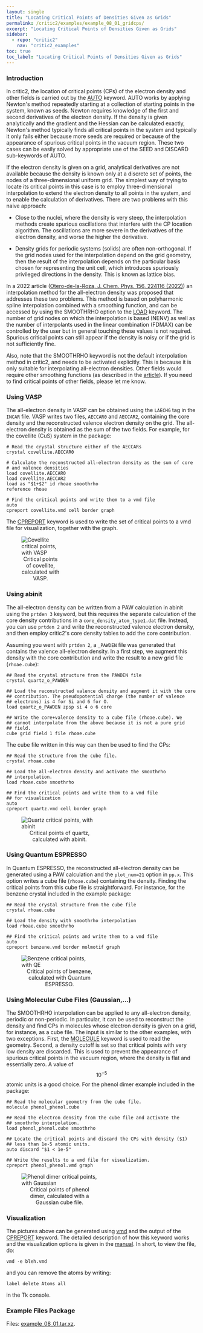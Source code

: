 ```yaml
---
layout: single
title: "Locating Critical Points of Densities Given as Grids"
permalink: /critic2/examples/example_08_01_gridcps/
excerpt: "Locating Critical Points of Densities Given as Grids"
sidebar:
  - repo: "critic2"
    nav: "critic2_examples"
toc: true
toc_label: "Locating Critical Points of Densities Given as Grids"
---
```


### Introduction

In critic2, the location of critical points (CPs) of the electron
density and other fields is carried out by the
[AUTO](/critic2/manual/cpsearch/#c2-auto) keyword. AUTO works by
applying Newton's method repeatedly starting at a collection of
starting points in the system, known as seeds. Newton requires
knowledge of the first and second derivatives of the electron
density. If the density is given analytically and the gradient and the
Hessian can be calculated exactly, Newton's method typically finds all
critical points in the system and typically it only fails either
because more seeds are required or because of the appearance of
spurious critical points in the vacuum region. These two cases can be
easily solved by appropriate use of the SEED and DISCARD sub-keywords
of AUTO.

If the electron density is given on a grid, analytical derivatives are
not available because the density is known only at a discrete set of
points, the nodes of a three-dimensional uniform grid. The simplest
way of trying to locate its critical points in this case is to employ
three-dimensional interpolation to extend the electron density to all
points in the system, and to enable the calculation of
derivatives. There are two problems with this naive approach:

* Close to the nuclei, where the density is very steep, the
  interpolation methods create spurious oscillations that interfere
  with the CP location algorithm. The oscillations are more severe in
  the derivatives of the electron density, and worse the higher the
  derivative.

* Density grids for periodic systems (solids) are often
  non-orthogonal. If the grid nodes used for the interpolation depend
  on the grid geometry, then the result of the interpolation depends
  on the particular basis chosen for representing the unit cell, which
  introduces spuriously privileged directions in the density. This is
  known as lattice bias.

In a 2022 article ([Otero-de-la-Roza, J. Chem. Phys. 156, 224116 (2022)](https://doi.org/10.1063/5.0090232))
an interpolation method for the all-electron density was proposed that
addresses these two problems. This method is based on polyharmonic
spline interpolation combined with a smoothing function, and can be
accessed by using the SMOOTHRHO option to the
[LOAD](/critic2/manual/fields/#c2-load) keyword. The number of grid
nodes on which the interpolation is based (NENV) as well as the number
of interpolants used in the linear combination (FDMAX) can be
controlled by the user but in general touching these values is not
required. Spurious critical points can still appear if the density is
noisy or if the grid is not sufficiently fine.

Also, note that the SMOOTHRHO keyword is not the default interpolation
method in critic2, and needs to be activated explicitly. This is
because it is only suitable for interpolating all-electron
densities. Other fields would require other smoothing functions (as
described in the [article](https://doi.org/10.1063/5.0090232)). If you
need to find critical points of other fields, please let me know.

### Using VASP

The all-electron density in VASP can be obtained using the `LAECHG`
tag in the `INCAR` file. VASP writes two files, `AECCAR0` and
`AECCAR2`, containing the core density and the reconstructed valence
electron density on the grid. The all-electron density is obtained as
the sum of the two fields. For example, for the covellite (CuS) system
in the package:
```
# Read the crystal structure either of the AECCARs
crystal covellite.AECCAR0

# Calculate the reconstructed all-electron density as the sum of core
# and valence densities
load covellite.AECCAR0
load covellite.AECCAR2
load as "$1+$2" id rhoae smoothrho
reference rhoae

# Find the critical points and write them to a vmd file
auto
cpreport covellite.vmd cell border graph
```

The [CPREPORT](/critic2/manual/cpsearch/#c2-cpreport) keyword is used
to write the set of critical points to a vmd file for visualization,
together with the graph.

<figure style="width: 20%" class="align-center">
  <img src="{{ site.url }}{{ site.baseurl }}/assets/critic2/example_08_01/covellite.png" alt="Covellite critical points, with VASP">
  <figcaption style="text-align: center">Critical points of covellite, calculated with VASP.</figcaption>
</figure>

### Using abinit

The all-electron density can be written from a PAW calculation in
abinit using the `prtden 3` keyword, but this requires the separate
calculation of the core density contributions in a
`core_density_atom_type1.dat` file. Instead, you can use `prtden 2`
and write the reconstructed valence electron density, and then employ
critic2's core density tables to add the core contribution.

Assuming you went with `prtden 2`, a `_PAWDEN` file was generated that
contains the valence all-electron density. In a first step, we augment
this density with the core contribution and write the result to a new
grid file (`rhoae.cube`):
```
## Read the crystal structure from the PAWDEN file
crystal quartz_o_PAWDEN

## Load the reconstructed valence density and augment it with the core
## contribution. The pseudopotential charge (the number of valence
## electrons) is 4 for Si and 6 for O.
load quartz_o_PAWDEN zpsp si 4 o 6 core

## Write the core+valence density to a cube file (rhoae.cube). We
## cannot interpolate from the above because it is not a pure grid
## field.
cube grid field 1 file rhoae.cube
```

The cube file written in this way can then be used to find the CPs:
```
## Read the structure from the cube file.
crystal rhoae.cube

## Load the all-electron density and activate the smoothrho
## interpolation.
load rhoae.cube smoothrho

## Find the critical points and write them to a vmd file
## for visualization
auto
cpreport quartz.vmd cell border graph
```

<figure style="width: 40%" class="align-center">
  <img src="{{ site.url }}{{ site.baseurl }}/assets/critic2/example_08_01/quartz.png" alt="Quartz critical points, with abinit">
  <figcaption style="text-align: center">Critical points of quartz, calculated with abinit.</figcaption>
</figure>

### Using Quantum ESPRESSO

In Quantum ESPRESSO, the reconstructed all-electron density can be
generated using a PAW calculation and the `plot_num=21` option in
`pp.x`. This option writes a cube file (`rhoae.cube`) containing the
density. Finding the critical points from this cube file is
straightforward. For instance, for the benzene crystal included in the
example package:
```
## Read the crystal structure from the cube file
crystal rhoae.cube

## Load the density with smoothrho interpolation
load rhoae.cube smoothrho

## Find the critical points and write them to a vmd file
auto
cpreport benzene.vmd border molmotif graph
```

<figure style="width: 40%" class="align-center">
  <img src="{{ site.url }}{{ site.baseurl }}/assets/critic2/example_08_01/benzene.png" alt="Benzene critical points, with QE">
  <figcaption style="text-align: center">Critical points of benzene, calculated with Quantum ESPRESSO.</figcaption>
</figure>

### Using Molecular Cube Files (Gaussian,...)

The SMOOTHRHO interpolation can be applied to any all-electron
density, periodic or non-periodic. In particular, it can be used to
reconstruct the density and find CPs in molecules whose electron
density is given on a grid, for instance, as a cube file. The input is
similar to the other examples, with two exceptions. First, the
[MOLECULE](/critic2/manual/molecule/#c2-molecule) keyword is used to
read the geometry. Second, a density cutoff is set so that critical
points with very low density are discarded. This is used to prevent
the appearance of spurious critical points in the vacuum region, where
the density is flat and essentially zero. A value of $$10^{-5}$$
atomic units is a good choice. For the phenol dimer example included
in the package:
```
## Read the molecular geometry from the cube file.
molecule phenol_phenol.cube

## Read the electron density from the cube file and activate the
## smoothrho interpolation.
load phenol_phenol.cube smoothrho

## Locate the critical points and discard the CPs with density ($1)
## less than 1e-5 atomic units.
auto discard "$1 < 1e-5"

## Write the results to a vmd file for visualization.
cpreport phenol_phenol.vmd graph
```

<figure style="width: 40%" class="align-center">
  <img src="{{ site.url }}{{ site.baseurl }}/assets/critic2/example_08_01/phenol_phenol.png" alt="Phenol dimer critical points, with Gaussian">
  <figcaption style="text-align: center">Critical points of phenol dimer, calculated with a Gaussian cube file.</figcaption>
</figure>

### Visualization

The pictures above can be generated using
[vmd](https://www.ks.uiuc.edu/Research/vmd/) and the output of the
[CPREPORT](/critic2/manual/cpsearch/#c2-cpreport) keyword. The
detailed description of how this keyword works and the visualization
options is given in the [manual](/critic2/manual/cpsearch/#visualization-of-critical-points).
In short, to view the file, do:
```
vmd -e bleh.vmd
```
and you can remove the atoms by writing:
```
label delete Atoms all
```
in the Tk console.

### Example Files Package

Files: [example_08_01.tar.xz](/assets/critic2/example_08_01/example_08_01.tar.xz).
